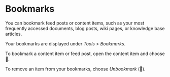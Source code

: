 <!-- loioc757e77b16434d6e92eed6876969eea1 -->

<link rel="stylesheet" type="text/css" href="css/sap-icons.css"/>

# Bookmarks

You can bookmark feed posts or content items, such as your most frequently accessed documents, blog posts, wiki pages, or knowledge base articles.

Your bookmarks are displayed under *Tools* \> *Bookmarks*.

To bookmark a content item or feed post, open the content item and choose <span class="SAP-icons"></span>.

To remove an item from your bookmarks, choose *Unbookmark* \(<span class="SAP-icons"></span>\).

